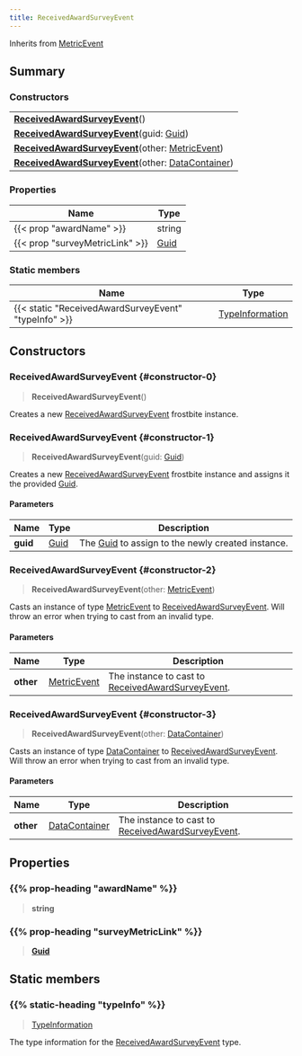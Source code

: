 ```yaml
---
title: ReceivedAwardSurveyEvent
---
```


Inherits from 
[MetricEvent](/vext/ref/fb/metricevent)

## Summary
### Constructors
| |
| ----------- |
| **[ReceivedAwardSurveyEvent](#constructor-0)**() |
| **[ReceivedAwardSurveyEvent](#constructor-1)**(guid: [Guid](/vext/ref/shared/class/guid)) |
| **[ReceivedAwardSurveyEvent](#constructor-2)**(other: [MetricEvent](/vext/ref/fb/metricevent)) |
| **[ReceivedAwardSurveyEvent](#constructor-3)**(other: [DataContainer](/vext/ref/shared/class/datacontainer)) |

### Properties
| Name | Type |
| ---- | ---- |
| {{< prop "awardName" >}} | string |
| {{< prop "surveyMetricLink" >}} | [Guid](/vext/ref/shared/class/guid) |

### Static members
| Name | Type |
| ---- | ---- |
| {{< static "ReceivedAwardSurveyEvent" "typeInfo" >}} | [TypeInformation](/vext/ref/shared/class/typeinformation) |

## Constructors
### ReceivedAwardSurveyEvent {#constructor-0}
> **ReceivedAwardSurveyEvent**()

Creates a new [ReceivedAwardSurveyEvent](/vext/ref/fb/receivedawardsurveyevent) frostbite instance.

### ReceivedAwardSurveyEvent {#constructor-1}
> **ReceivedAwardSurveyEvent**(guid: [Guid](/vext/ref/shared/class/guid))

Creates a new [ReceivedAwardSurveyEvent](/vext/ref/fb/receivedawardsurveyevent) frostbite instance and assigns it the provided [Guid](/vext/ref/shared/class/guid).

#### Parameters
| Name | Type | Description |
| ---- | ---- | ----------- |
| **guid** | [Guid](/vext/ref/shared/class/guid) | The [Guid](/vext/ref/shared/class/guid) to assign to the newly created instance. |

### ReceivedAwardSurveyEvent {#constructor-2}
> **ReceivedAwardSurveyEvent**(other: [MetricEvent](/vext/ref/fb/metricevent))

Casts an instance of type [MetricEvent](/vext/ref/fb/metricevent) to [ReceivedAwardSurveyEvent](/vext/ref/fb/receivedawardsurveyevent). Will throw an error when trying to cast from an invalid type.

#### Parameters
| Name | Type | Description |
| ---- | ---- | ----------- |
| **other** | [MetricEvent](/vext/ref/fb/metricevent) | The instance to cast to [ReceivedAwardSurveyEvent](/vext/ref/fb/receivedawardsurveyevent). |

### ReceivedAwardSurveyEvent {#constructor-3}
> **ReceivedAwardSurveyEvent**(other: [DataContainer](/vext/ref/shared/class/datacontainer))

Casts an instance of type [DataContainer](/vext/ref/shared/class/datacontainer) to [ReceivedAwardSurveyEvent](/vext/ref/fb/receivedawardsurveyevent). Will throw an error when trying to cast from an invalid type.

#### Parameters
| Name | Type | Description |
| ---- | ---- | ----------- |
| **other** | [DataContainer](/vext/ref/shared/class/datacontainer) | The instance to cast to [ReceivedAwardSurveyEvent](/vext/ref/fb/receivedawardsurveyevent). |

## Properties
### {{% prop-heading "awardName" %}}
> **string**

### {{% prop-heading "surveyMetricLink" %}}
> **[Guid](/vext/ref/shared/class/guid)**

## Static members
### {{% static-heading "typeInfo" %}}
> [TypeInformation](/vext/ref/shared/class/typeinformation)

The type information for the [ReceivedAwardSurveyEvent](/vext/ref/fb/receivedawardsurveyevent) type.

